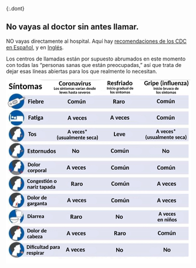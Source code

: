 {:.dont}
## No vayas al doctor sin antes llamar.

NO vayas directamente al hospital. Aquí hay [recomendaciones de los CDC en Español](https://www.cdc.gov/coronavirus/2019-ncov/downloads/sick-with-2019-nCoV-fact-sheet-sp.pdf), y en [Inglés](https://www.cdc.gov/coronavirus/2019-ncov/about/steps-when-sick.html).

Los centros de llamadas están por supuesto abrumados en este momento con todas las “personas sanas que están preocupadas,” así que trata de dejar esas líneas abiertas para los que realmente lo necesitan.

![](/images/es/Sintomas-COVID19.png)

